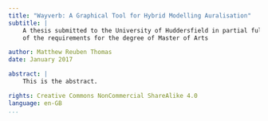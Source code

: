 ```yaml
---
title: "Wayverb: A Graphical Tool for Hybrid Modelling Auralisation"
subtitle: |
    A thesis submitted to the University of Huddersfield in partial fulfilment
    of the requirements for the degree of Master of Arts

author: Matthew Reuben Thomas
date: January 2017

abstract: |
    This is the abstract.

rights: Creative Commons NonCommercial ShareAlike 4.0
language: en-GB
...
```

